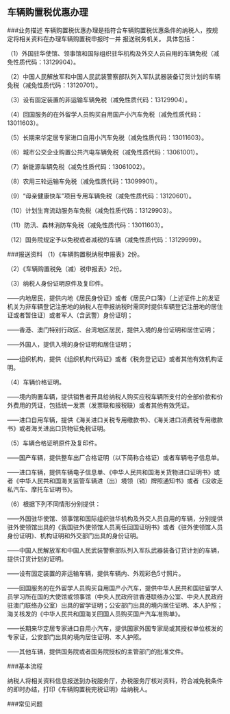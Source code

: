 ## 车辆购置税优惠办理

###业务描述
    车辆购置税优惠办理是指符合车辆购置税优惠条件的纳税人，按规定将相关资料在办理车辆购置税申报时一并
    报送税务机关。
具体包括：

（1）外国驻华使馆、领事馆和国际组织驻华机构及外交人员自用的车辆免税（减免性质代码：13129904）。

（2）中国人民解放军和中国人民武装警察部队列入军队武器装备订货计划的车辆免税（减免性质代码：13120701）。

（3）设有固定装置的非运输车辆免税（减免性质代码：13129904）。

（4）回国服务的在外留学人员购买自用国产小汽车免税（减免性质代码：13011603）。

（5）长期来华定居专家进口自用小汽车免税（减免性质代码：13011603）。

（6）城市公交企业购置公共汽电车辆免税（减免性质代码：13061001）。

（7）新能源车辆免税（减免性质代码：13061002）。

（8）农用三轮运输车免税（减免性质代码：13099901）。

（9）“母亲健康快车”项目专用车辆免税（减免性质代码：13120601）。

（10）计划生育流动服务车免税（减免性质代码：13129903）。

（11）防汛、森林消防车免税（减免性质代码：13011603）。

（12）国务院规定予以免税或者减税的车辆（减免性质代码：13129999）。



###报送资料
（1）《车辆购置税纳税申报表》2份。

（2）《车辆购置税免（减）税申报表》2份。

（3）纳税人身份证明原件及复印件。

——内地居民，提供内地《居民身份证》或者《居民户口簿》（上述证件上的发证机关为非车辆登记注册地的纳税人在申报纳税时需同时提供车辆登记注册地的居住证或者暂住证）或者军人（含武警）身份证明；

——香港、澳门特别行政区、台湾地区居民，提供入境的身份证明和居住证明；

——外国人，提供入境的身份证明和居住证明；

——组织机构，提供《组织机构代码证》或者《税务登记证》或者其他有效机构证明。

（4）车辆价格证明。

——境内购置车辆，提供销售者开具给纳税人购买应税车辆所支付的全部价款和价外费用的凭证，包括统一发票（发票联和报税联）或者其他有效凭证。

——进口自用车辆，提供《海关进口关税专用缴款书》、《海关进口消费税专用缴款书》或者海关进出口货物征免税证明。

（5）车辆合格证明原件及复印件。

——国产车辆，提供整车出厂合格证明（以下简称合格证）或者车辆电子信息单。

——进口车辆，提供车辆电子信息单、《中华人民共和国海关货物进口证明书》或者《中华人民共和国海关监管车辆进（出）境领（销）牌照通知书》或者《没收走私汽车、摩托车证明书》。

（6）根据下列不同情形分别提供：

——外国驻华使馆、领事馆和国际组织驻华机构及外交人员自用的车辆，分别提供驻外使领馆出具的《我国驻外使领馆人员离任回国证明书》或者《驻外使领馆人员身份证明》、机构证明和外交部门出具的身份证明。

——中国人民解放军和中国人民武装警察部队列入军队武器装备订货计划的车辆，提供订货计划的证明。

——设有固定装置的非运输车辆，提供车辆内、外观彩色5寸照片。

——回国服务的在外留学人员购买自用国产小汽车，提供中华人民共和国驻留学人员学习所在国的大使馆或领事馆（中央人民政府驻香港联络办公室、中央人民政府驻澳门联络办公室）出具的留学证明；公安部门出具的境内居住证明、本人护照；海关核发的《中华人民共和国海关回国人员购买国产汽车准购单》。

——长期来华定居专家进口自用小汽车，提供国家外国专家局或其授权单位核发的专家证，公安部门出具的境内居住证明、本人护照。

——其他车辆，提供国务院或者国务院授权的主管部门的批准文件。



###基本流程

  纳税人将相关资料信息报送到办税服务厅，办税服务厅核对资料，符合减免税条件的即时办结，打印《车辆购置税完税证明》给纳税人。


###常见问题




